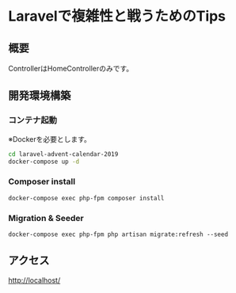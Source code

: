 # Laravelで複雑性と戦うためのTips

## 概要
ControllerはHomeControllerのみです。

## 開発環境構築
### コンテナ起動
※Dockerを必要とします。

```sh
cd laravel-advent-calendar-2019
docker-compose up -d
```

### Composer install
```
docker-compose exec php-fpm composer install
```

### Migration & Seeder
```
docker-compose exec php-fpm php artisan migrate:refresh --seed
```

## アクセス
[http://localhost/](http://localhost/)
